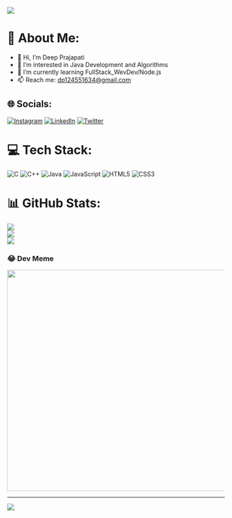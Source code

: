 <!-- ### ✍️ Dev thoughts -->
![](https://quotes-github-readme.vercel.app/api?type=horizontal&theme=dark)

# 💫 About Me:
<!-- Hi, I'm Deep Prajapati.<br>I'm currently learning full-stack web development/Node.js.<br>I'm intrested in Java development and Algorithms -->
- 👋 Hi, I’m Deep Prajapati
- 👀 I’m interested in Java Development and Algorithms
- 🌱 I’m currently learning FullStack_WevDev/Node.js
- 📫 Reach me: dp124551634@gmail.com


## 🌐 Socials:
[![Instagram](https://img.shields.io/badge/Instagram-%23E4405F.svg?logo=Instagram&logoColor=white)](https://instagram.com/deepinsta_69) [![LinkedIn](https://img.shields.io/badge/LinkedIn-%230077B5.svg?logo=linkedin&logoColor=white)](https://linkedin.com/in/deep1704) [![Twitter](https://img.shields.io/badge/Twitter-%231DA1F2.svg?logo=Twitter&logoColor=white)](https://twitter.com/lemonade1704) 

# 💻 Tech Stack:
![C](https://img.shields.io/badge/c-%2300599C.svg?style=for-the-badge&logo=c&logoColor=white) ![C++](https://img.shields.io/badge/c++-%2300599C.svg?style=for-the-badge&logo=c%2B%2B&logoColor=white) ![Java](https://img.shields.io/badge/java-%23ED8B00.svg?style=for-the-badge&logo=java&logoColor=white) ![JavaScript](https://img.shields.io/badge/javascript-%23323330.svg?style=for-the-badge&logo=javascript&logoColor=%23F7DF1E) ![HTML5](https://img.shields.io/badge/html5-%23E34F26.svg?style=for-the-badge&logo=html5&logoColor=white) ![CSS3](https://img.shields.io/badge/css3-%231572B6.svg?style=for-the-badge&logo=css3&logoColor=white) 
# 📊 GitHub Stats:
![](https://github-readme-stats.vercel.app/api?username=deep-1704&theme=graywhite&hide_border=false&include_all_commits=false&count_private=false)<br/>
![](https://github-readme-streak-stats.herokuapp.com/?user=deep-1704&theme=graywhite&hide_border=false)<br/>
![](https://github-readme-stats.vercel.app/api/top-langs/?username=deep-1704&theme=graywhite&hide_border=false&include_all_commits=false&count_private=false&layout=compact)

### 😂 Dev Meme
<img src="https://random-memer.herokuapp.com/" width="512px"/>

---
[![](https://visitcount.itsvg.in/api?id=deep-1704&icon=5&color=0)](https://visitcount.itsvg.in)

<!-- Proudly created with GPRM ( https://gprm.itsvg.in ) -->

<!---
deep-1704/deep-1704 is a ✨ special ✨ repository because its `README.md` (this file) appears on your GitHub profile.
You can click the Preview link to take a look at your changes.
--->
